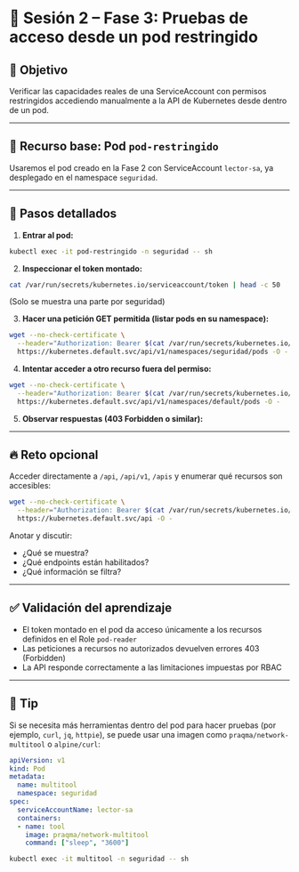 # 🔐 Sesión 2 – Fase 3: Pruebas de acceso desde un pod restringido

## 🎯 Objetivo

Verificar las capacidades reales de una ServiceAccount con permisos restringidos accediendo manualmente a la API de Kubernetes desde dentro de un pod.

---

## 📁 Recurso base: Pod `pod-restringido`

Usaremos el pod creado en la Fase 2 con ServiceAccount `lector-sa`, ya desplegado en el namespace `seguridad`.

---

## 🧭 Pasos detallados

1. **Entrar al pod:**

```bash
kubectl exec -it pod-restringido -n seguridad -- sh
```

2. **Inspeccionar el token montado:**

```bash
cat /var/run/secrets/kubernetes.io/serviceaccount/token | head -c 50
```

(Solo se muestra una parte por seguridad)

3. **Hacer una petición GET permitida (listar pods en su namespace):**

```bash
wget --no-check-certificate \
  --header="Authorization: Bearer $(cat /var/run/secrets/kubernetes.io/serviceaccount/token)" \
  https://kubernetes.default.svc/api/v1/namespaces/seguridad/pods -O -
```

4. **Intentar acceder a otro recurso fuera del permiso:**

```bash
wget --no-check-certificate \
  --header="Authorization: Bearer $(cat /var/run/secrets/kubernetes.io/serviceaccount/token)" \
  https://kubernetes.default.svc/api/v1/namespaces/default/pods -O -
```

5. **Observar respuestas (403 Forbidden o similar):**

---

## 🔥 Reto opcional

Acceder directamente a `/api`, `/api/v1`, `/apis` y enumerar qué recursos son accesibles:

```bash
wget --no-check-certificate \
  --header="Authorization: Bearer $(cat /var/run/secrets/kubernetes.io/serviceaccount/token)" \
  https://kubernetes.default.svc/api -O -
```

Anotar y discutir:

* ¿Qué se muestra?
* ¿Qué endpoints están habilitados?
* ¿Qué información se filtra?

---

## ✅ Validación del aprendizaje

* El token montado en el pod da acceso únicamente a los recursos definidos en el Role `pod-reader`
* Las peticiones a recursos no autorizados devuelven errores 403 (Forbidden)
* La API responde correctamente a las limitaciones impuestas por RBAC

---

## 📌 Tip

Si se necesita más herramientas dentro del pod para hacer pruebas (por ejemplo, `curl`, `jq`, `httpie`), se puede usar una imagen como `praqma/network-multitool` o `alpine/curl`:

```yaml
apiVersion: v1
kind: Pod
metadata:
  name: multitool
  namespace: seguridad
spec:
  serviceAccountName: lector-sa
  containers:
  - name: tool
    image: praqma/network-multitool
    command: ["sleep", "3600"]
```

```bash
kubectl exec -it multitool -n seguridad -- sh
```
